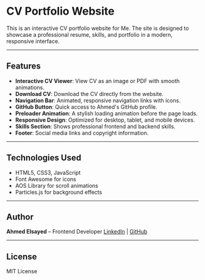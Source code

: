 # CV Portfolio Website

This is an interactive CV portfolio website for Me. The site is designed to showcase a professional resume, skills, and portfolio in a modern, responsive interface.

---

## Features

- **Interactive CV Viewer**: View CV as an image or PDF with smooth animations.
- **Download CV**: Download the CV directly from the website.
- **Navigation Bar**: Animated, responsive navigation links with icons.
- **GitHub Button**: Quick access to Ahmed's GitHub profile.
- **Preloader Animation**: A stylish loading animation before the page loads.
- **Responsive Design**: Optimized for desktop, tablet, and mobile devices.
- **Skills Section**: Shows professional frontend and backend skills.
- **Footer**: Social media links and copyright information.

---

## Technologies Used

- HTML5, CSS3, JavaScript
- Font Awesome for icons
- AOS Library for scroll animations
- Particles.js for background effects

---

## Author

**Ahmed Elsayed** – Frontend Developer
[LinkedIn](https://www.linkedin.com/in/ahmed-elsayed-2085a7322/) | [GitHub](https://github.com/AhmedElsayed6179)

---

## License

MIT License


